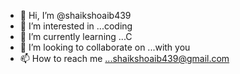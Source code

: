 - 👋 Hi, I’m @shaikshoaib439
- 👀 I’m interested in ...coding
- 🌱 I’m currently learning ...C
- 💞️ I’m looking to collaborate on ...with you
- 📫 How to reach me ...shaikshoaib439@gmail.com

<!---
shaikshoaib439/shaikshoaib439 is a ✨ special ✨ repository because its `README.md` (this file) appears on your GitHub profile.
You can click the Preview link to take a look at your changes.
--->
